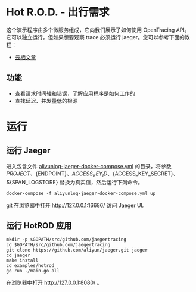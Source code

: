 # Hot R.O.D. - 出行需求

这个演示程序由多个微服务组成，它向我们展示了如何使用 OpenTracing API。它可以独立运行，但如果想要观察 trace 必须运行 jaeger。您可以参考下面的教程：
  * [云栖文章](/README.LOCAL.md)

## 功能

* 查看请求时间轴和错误，了解应用程序是如何工作的
* 查找延迟、并发量低的根源

# 运行

## 运行 Jaeger

进入包含文件 [aliyunlog-jaeger-docker-compose.yml](/docker-compose/aliyunlog-jaeger-docker-compose.yml) 的目录，将参数 ${PROJECT}、${ENDPOINT}、${ACCESS_KEY_ID}、${ACCESS_KEY_SECRET}、${SPAN_LOGSTORE} 替换为真实值，然后运行下列命令。

```
docker-compose -f aliyunlog-jaeger-docker-compose.yml up
```
git
在浏览器中打开 http://127.0.0.1:16686/ 访问 Jaeger UI。

## 运行 HotROD 应用

```
mkdir -p $GOPATH/src/github.com/jaegertracing
cd $GOPATH/src/github.com/jaegertracing
git clone https://github.com/aliyun/jaeger.git jaeger
cd jaeger
make install
cd examples/hotrod
go run ./main.go all
```

在浏览器中打开 http://127.0.0.1:8080/ 。
